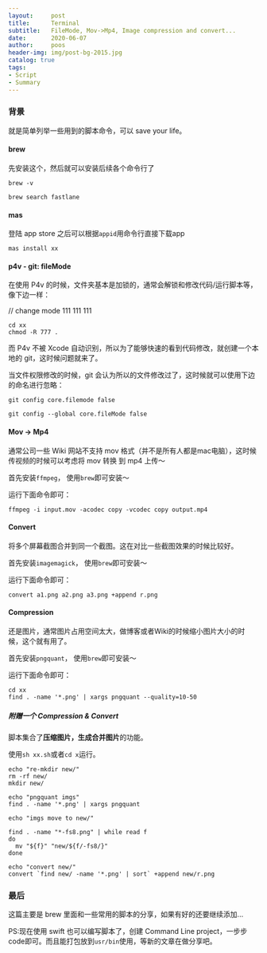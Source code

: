 ```yaml
---
layout:     post
title:      Terminal
subtitle:   FileMode, Mov->Mp4, Image compression and convert...
date:       2020-06-07
author:     poos
header-img: img/post-bg-2015.jpg
catalog: true
tags:
- Script
- Summary
---
```




### 背景

就是简单列举一些用到的脚本命令，可以 save your life。


#### brew

先安装这个，然后就可以安装后续各个命令行了

```
brew -v

brew search fastlane
```


#### mas

登陆 app store 之后可以根据`appid`用命令行直接下载app

```
mas install xx
```

#### p4v - git: fileMode

在使用 P4v 的时候，文件夹基本是加锁的，通常会解锁和修改代码/运行脚本等，像下边一样：

// change mode 111 111 111
```
cd xx
chmod -R 777 .
```

而 P4v 不被 Xcode 自动识别，所以为了能够快速的看到代码修改，就创建一个本地的 git，这时候问题就来了。

当文件权限修改的时候，git 会认为所以的文件修改过了，这时候就可以使用下边的命名进行忽略：

```
git config core.filemode false

git config --global core.fileMode false  
```

#### Mov -> Mp4

通常公司一些 Wiki 网站不支持 mov 格式（并不是所有人都是mac电脑），这时候传视频的时候可以考虑将 mov 转换 到 mp4 上传～

首先安装`ffmpeg`， 使用`brew`即可安装～

运行下面命令即可：
```
ffmpeg -i input.mov -acodec copy -vcodec copy output.mp4
```

#### Convert

将多个屏幕截图合并到同一个截图。这在对比一些截图效果的时候比较好。

首先安装`imagemagick`， 使用`brew`即可安装～

运行下面命令即可：
```
convert a1.png a2.png a3.png +append r.png
```

#### Compression

还是图片，通常图片占用空间太大，做博客或者Wiki的时候缩小图片大小的时候，这个就有用了。

首先安装`pngquant`， 使用`brew`即可安装～

运行下面命令即可：
```
cd xx
find . -name '*.png' | xargs pngquant --quality=10-50
```

##### 附赠一个 Compression & Convert

脚本集合了**压缩图片，生成合并图片**的功能。

使用`sh xx.sh`或者`cd x`运行。

```
echo "re-mkdir new/"
rm -rf new/
mkdir new/

echo "pngquant imgs"
find . -name '*.png' | xargs pngquant

echo "imgs move to new/"

find . -name "*-fs8.png" | while read f
do
  mv "${f}" "new/${f/-fs8/}"
done

echo "convert new/"
convert `find new/ -name '*.png' | sort` +append new/r.png

```

### 最后

这篇主要是 brew 里面和一些常用的脚本的分享，如果有好的还要继续添加...

PS:现在使用 swift 也可以编写脚本了，创建 Command Line project，一步步code即可。而且能打包放到`usr/bin`使用，等新的文章在做分享吧。
